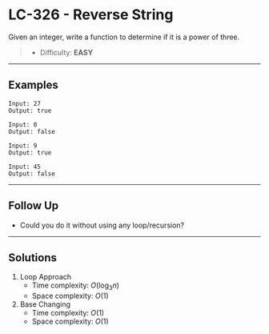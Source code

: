 # LC-326 - Reverse String

Given an integer, write a function to determine if it is a power of three.

> * Difficulty: **EASY**

---
## Examples

```
Input: 27
Output: true
```

```
Input: 0
Output: false
```

```
Input: 9
Output: true
```

```
Input: 45
Output: false
```

---
## Follow Up

* Could you do it without using any loop/recursion?

---
## Solutions

1. Loop Approach
    * Time complexity: $O(\log_{3}n)$
    * Space complexity: $O(1)$
2. Base Changing
    * Time complexity: $O(1)$
    * Space complexity: $O(1)$